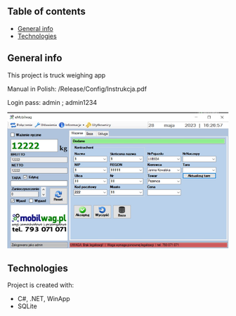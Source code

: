 ## Table of contents
* [General info](#general-info)
* [Technologies](#technologies)

## General info
This project is truck weighing app

Manual in Polish:     /Release/Config/Instrukcja.pdf

Login pass: admin ; admin1234

![JPG](./O_W.jpg) 
	
## Technologies
Project is created with:
* C#, .NET, WinApp
* SQLite
	
